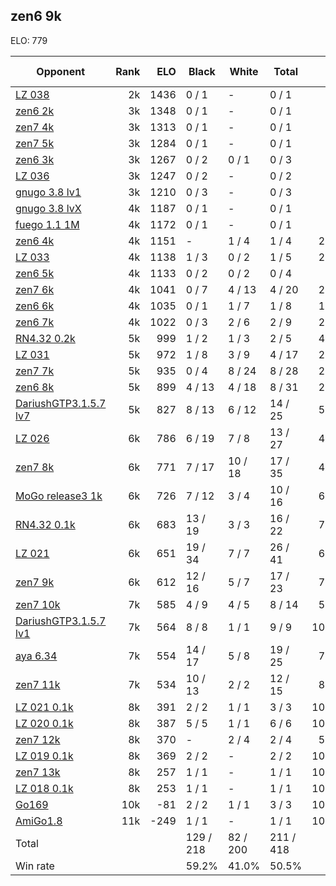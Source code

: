 ## zen6 9k ##

ELO: 779

Opponent | Rank | ELO | Black | White | Total | Win rate
---------|-----:|----:|-------|-------|-------|-------:
[LZ 038](LZ%20038.md) | 2k | 1436 | 0 / 1 | - | 0 / 1 | 0.0%
[zen6 2k](zen6%202k.md) | 3k | 1348 | 0 / 1 | - | 0 / 1 | 0.0%
[zen7 4k](zen7%204k.md) | 3k | 1313 | 0 / 1 | - | 0 / 1 | 0.0%
[zen7 5k](zen7%205k.md) | 3k | 1284 | 0 / 1 | - | 0 / 1 | 0.0%
[zen6 3k](zen6%203k.md) | 3k | 1267 | 0 / 2 | 0 / 1 | 0 / 3 | 0.0%
[LZ 036](LZ%20036.md) | 3k | 1247 | 0 / 2 | - | 0 / 2 | 0.0%
[gnugo 3.8 lv1](gnugo%203.8%20lv1.md) | 3k | 1210 | 0 / 3 | - | 0 / 3 | 0.0%
[gnugo 3.8 lvX](gnugo%203.8%20lvX.md) | 4k | 1187 | 0 / 1 | - | 0 / 1 | 0.0%
[fuego 1.1 1M](fuego%201.1%201M.md) | 4k | 1172 | 0 / 1 | - | 0 / 1 | 0.0%
[zen6 4k](zen6%204k.md) | 4k | 1151 | - | 1 / 4 | 1 / 4 | 25.0%
[LZ 033](LZ%20033.md) | 4k | 1138 | 1 / 3 | 0 / 2 | 1 / 5 | 20.0%
[zen6 5k](zen6%205k.md) | 4k | 1133 | 0 / 2 | 0 / 2 | 0 / 4 | 0.0%
[zen7 6k](zen7%206k.md) | 4k | 1041 | 0 / 7 | 4 / 13 | 4 / 20 | 20.0%
[zen6 6k](zen6%206k.md) | 4k | 1035 | 0 / 1 | 1 / 7 | 1 / 8 | 12.5%
[zen6 7k](zen6%207k.md) | 4k | 1022 | 0 / 3 | 2 / 6 | 2 / 9 | 22.2%
[RN4.32 0.2k](RN4.32%200.2k.md) | 5k | 999 | 1 / 2 | 1 / 3 | 2 / 5 | 40.0%
[LZ 031](LZ%20031.md) | 5k | 972 | 1 / 8 | 3 / 9 | 4 / 17 | 23.5%
[zen7 7k](zen7%207k.md) | 5k | 935 | 0 / 4 | 8 / 24 | 8 / 28 | 28.6%
[zen6 8k](zen6%208k.md) | 5k | 899 | 4 / 13 | 4 / 18 | 8 / 31 | 25.8%
[DariushGTP3.1.5.7 lv7](DariushGTP3.1.5.7%20lv7.md) | 5k | 827 | 8 / 13 | 6 / 12 | 14 / 25 | 56.0%
[LZ 026](LZ%20026.md) | 6k | 786 | 6 / 19 | 7 / 8 | 13 / 27 | 48.1%
[zen7 8k](zen7%208k.md) | 6k | 771 | 7 / 17 | 10 / 18 | 17 / 35 | 48.6%
[MoGo release3 1k](MoGo%20release3%201k.md) | 6k | 726 | 7 / 12 | 3 / 4 | 10 / 16 | 62.5%
[RN4.32 0.1k](RN4.32%200.1k.md) | 6k | 683 | 13 / 19 | 3 / 3 | 16 / 22 | 72.7%
[LZ 021](LZ%20021.md) | 6k | 651 | 19 / 34 | 7 / 7 | 26 / 41 | 63.4%
[zen7 9k](zen7%209k.md) | 6k | 612 | 12 / 16 | 5 / 7 | 17 / 23 | 73.9%
[zen7 10k](zen7%2010k.md) | 7k | 585 | 4 / 9 | 4 / 5 | 8 / 14 | 57.1%
[DariushGTP3.1.5.7 lv1](DariushGTP3.1.5.7%20lv1.md) | 7k | 564 | 8 / 8 | 1 / 1 | 9 / 9 | 100.0%
[aya 6.34](aya%206.34.md) | 7k | 554 | 14 / 17 | 5 / 8 | 19 / 25 | 76.0%
[zen7 11k](zen7%2011k.md) | 7k | 534 | 10 / 13 | 2 / 2 | 12 / 15 | 80.0%
[LZ 021 0.1k](LZ%20021%200.1k.md) | 8k | 391 | 2 / 2 | 1 / 1 | 3 / 3 | 100.0%
[LZ 020 0.1k](LZ%20020%200.1k.md) | 8k | 387 | 5 / 5 | 1 / 1 | 6 / 6 | 100.0%
[zen7 12k](zen7%2012k.md) | 8k | 370 | - | 2 / 4 | 2 / 4 | 50.0%
[LZ 019 0.1k](LZ%20019%200.1k.md) | 8k | 369 | 2 / 2 | - | 2 / 2 | 100.0%
[zen7 13k](zen7%2013k.md) | 8k | 257 | 1 / 1 | - | 1 / 1 | 100.0%
[LZ 018 0.1k](LZ%20018%200.1k.md) | 8k | 253 | 1 / 1 | - | 1 / 1 | 100.0%
[Go169](Go169.md) | 10k | -81 | 2 / 2 | 1 / 1 | 3 / 3 | 100.0%
[AmiGo1.8](AmiGo1.8.md) | 11k | -249 | 1 / 1 | - | 1 / 1 | 100.0%
Total | | | 129 / 218 | 82 / 200 | 211 / 418 | 
Win rate| | | 59.2% | 41.0% | 50.5% | 
